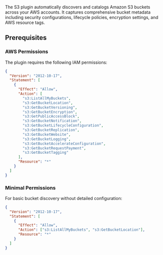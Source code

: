 The S3 plugin automatically discovers and catalogs Amazon S3 buckets across your AWS accounts. It captures comprehensive bucket metadata including security configurations, lifecycle policies, encryption settings, and AWS resource tags.

## Prerequisites

### AWS Permissions

The plugin requires the following IAM permissions:

```json
{
  "Version": "2012-10-17",
  "Statement": [
    {
      "Effect": "Allow",
      "Action": [
        "s3:ListAllMyBuckets",
        "s3:GetBucketLocation",
        "s3:GetBucketVersioning",
        "s3:GetBucketEncryption",
        "s3:GetPublicAccessBlock",
        "s3:GetBucketNotification",
        "s3:GetBucketLifecycleConfiguration",
        "s3:GetBucketReplication",
        "s3:GetBucketWebsite",
        "s3:GetBucketLogging",
        "s3:GetBucketAccelerateConfiguration",
        "s3:GetBucketRequestPayment",
        "s3:GetBucketTagging"
      ],
      "Resource": "*"
    }
  ]
}
```

### Minimal Permissions

For basic bucket discovery without detailed configuration:

```json
{
  "Version": "2012-10-17",
  "Statement": [
    {
      "Effect": "Allow",
      "Action": ["s3:ListAllMyBuckets", "s3:GetBucketLocation"],
      "Resource": "*"
    }
  ]
}
```
